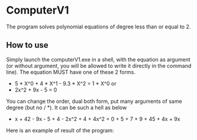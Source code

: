 # ComputerV1
The program solves polynomial equations of degree less than or equal to 2.

## How to use
Simply launch the computerV1.exe in a shell, with the equation as argument (or without argument, you will be allowed to write it directly in the command line).
The equation MUST have one of these 2 forms.
 - 5 * X^0 + 4 * X^1 - 9.3 * X^2 = 1 * X^0
or
 - 2x^2 + 9x - 5 = 0

You can change the order, dual both form, put many arguments of same degree (but no / *). It can be such a hell as below
 - x + 42 - 9x - 5 + 4 - 2x^2 + 4 + 4x^2 = 0 + 5 + 7 + 9 + 45 + 4x + 9x

Here is an example of result of the program: